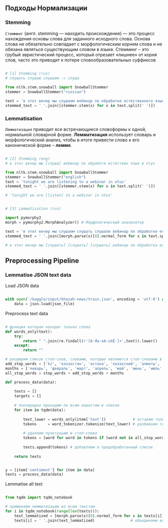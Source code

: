 ## **Подходы Нормализации**

### Stemming

<code>Стемминг</code> (англ. stemming — находить происхождение) — это процесс нахождения основы слова для заданного исходного слова. Основа слова не обязательно совпадает с морфологическим корнем слова и не обязана являться существующим словом в языке. Стемминг – это грубый эвристический процесс, который отрезает «лишнее» от корня слов, часто это приводит к потере словообразовательных суффиксов


```python

# [1] Stemming (rus)
# слушать слушаю слушаем -> слуша 
 
from nltk.stem.snowball import SnowballStemmer 
stemmer = SnowballStemmer("russian")

text = 'в этот вечер мы слушаем вебинар по обработке естественного языка в отус'
stemmed_text = ' '.join([stemmer.stem(x) for x in text.split(' ')])

```

### Lemmatisation

<code>Лемматизация</code> приводит все встречающиеся словоформы к одной, нормальной словарной форме. **Лемматизация** использует словарь и морфологический анализ, чтобы в итоге привести слово к его канонической форме – **лемме**.

```python

# [2] Stemming (eng)
# в этот вечер мы [слуша] вебинар по обработк естествен язык в отус

from nltk.stem.snowball import SnowballStemmer 
stemmer = SnowballStemmer("english")
text = 'tonight we are listening to a webinar in otus'
stemmed_text = ' '.join([stemmer.stem(x) for x in text.split(' ')])

# 'tonight we are [listen] to a webinar in otus'

```


```python

# [3] Lemmatisation (rus)

import pymorphy2 
morph = pymorphy2.MorphAnalyzer() # Морфологический анализатор

text = 'в этот вечер мы слушаем слушать слушали вебинар по обработке естественного языка в отус'
stemmed_text = ' '.join([morph.parse(x)[0].normal_form for x in text.split(' ')])

# в этот вечер мы [слушать] [слушать] [слушать] вебинар по обработка естественный язык в отус

```

## **Preprocessing Pipeline**
### Lemmatise JSON text data

Load JSON data

```python

with open('/kaggle/input/khazah-news/train.json', encoding = 'utf-8') as json_file:
    data = json.load(json_file)

```

Preprocess text data

```python

# функция которая находит только слова
def words_only(text):
    try:
        return " ".join(re.findall(r'[А-Яа-яA-zёЁ-]+',text)).lower()
    except:
        return ""

# расширим список стоп-слов, словами, которые являеются стоп-словами в данной задаче
add_stop_words = ['kz', 'казахстан', 'астана', 'казахский', 'алматы', 'ао', 'оао', 'ооо']
months = ['январь', 'февраль', 'март', 'апрель', 'май', 'июнь', 'июль', 'август', 'сентябрь', 'октябрь', 'ноябрь', 'декабрь',]
all_stop_words = stop_words + add_stop_words + months

def process_data(data):
    
    texts = []
    targets = []
    
    # поочередно проходим по всем новостям в списке
    for item in tqdm(data):
               
        text_lower = words_only(item['text'])            # оставим только слова (str)
        tokens     = word_tokenizer.tokenize(text_lower) # разбиваем текст на слова (lst of str)
        
        # удаляем пунктуацию и стоп-слова
        tokens = [word for word in tokens if (word not in all_stop_words and not word.isnumeric())]
        
        texts.append(tokens) # добавляем в предобработанный список
    
    return texts


y = [item['sentiment'] for item in data]
texts = process_data(data)

```

Lemmatise all text

```python

from tqdm import tqdm_notebook

# применяем лемматизацию ко всем текстам
for i in tqdm_notebook(range(len(texts))):          
    text_lemmatized = [morph.parse(x)[0].normal_form for x in texts[i]] # применяем лемматизацию для каждого слова в тексте
    texts[i] = ' '.join(text_lemmatized)                # объединяем все слова в одну строку через пробел
    
```
